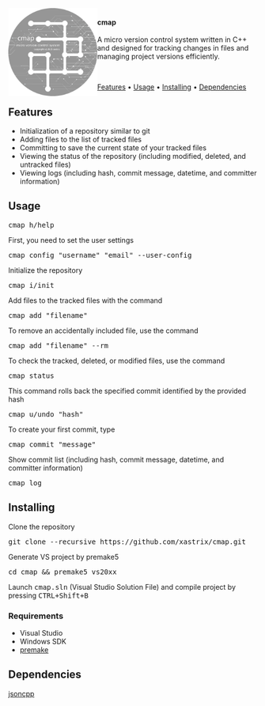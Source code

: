 <img align="left" src="https://github.com/xastrix/cmap/blob/master/media/logo.png" width="180">
<h4>cmap</h4>
<p>A micro version control system written in C++ and designed for tracking changes in files and managing project versions efficiently.</p>
<br>
<p>
  <a href="#features">Features</a> •
  <a href="#usage">Usage</a> •
  <a href="#installing">Installing</a> •
  <a href="#dependencies">Dependencies</a>
</p>
<h2>Features</h2>
<ul>
  <li>Initialization of a repository similar to git</li>
  <li>Adding files to the list of tracked files</li>
  <li>Committing to save the current state of your tracked files</li>
  <li>Viewing the status of the repository (including modified, deleted, and untracked files)</li>
  <li>Viewing logs (including hash, commit message, datetime, and committer information)</li>
</ul>
<h2>Usage</h2>
<pre>cmap h/help</pre>
<p>First, you need to set the user settings</p>
<pre>cmap config "username" "email" --user-config</pre>
<p>Initialize the repository</p>
<pre>cmap i/init</pre>
<p>Add files to the tracked files with the command</p>
<pre>cmap add "filename"</pre>
<p>To remove an accidentally included file, use the command</p>
<pre>cmap add "filename" --rm</pre>
<p>To check the tracked, deleted, or modified files, use the command</p>
<pre>cmap status</pre>
<p>This command rolls back the specified commit identified by the provided hash</p>
<pre>cmap u/undo "hash"</pre>
<p>To create your first commit, type</p>
<pre>cmap commit "message"</pre>
<p>Show commit list (including hash, commit message, datetime, and committer information)</p>
<pre>cmap log</pre>
<h2>Installing</h2>
<p>Clone the repository</p>
<pre>git clone --recursive https://github.com/xastrix/cmap.git</pre>
<p>Generate VS project by premake5</p>
<pre>cd cmap && premake5 vs20xx</pre>
<p>
  Launch <kbd>cmap.sln</kbd> (Visual Studio Solution File) and compile project by pressing <kbd><kbd>CTRL</kbd>+<kbd>Shift</kbd>+<kbd>B</kbd></kbd>
</p>
<h3>Requirements</h3>
<ul>
  <li>Visual Studio</li>
  <li>Windows SDK</li>
  <li><a href="https://github.com/premake/premake-core">premake</a></li>
</ul>
<h2>Dependencies</h2>
<a href="https://github.com/open-source-parsers/jsoncpp">jsoncpp</a>
